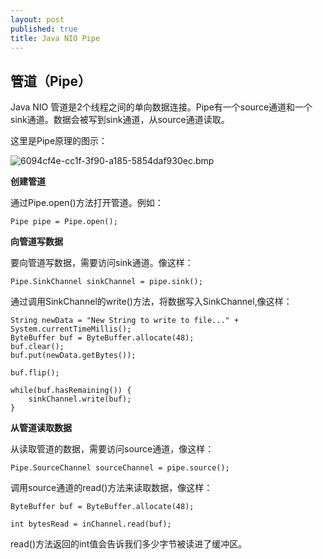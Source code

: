 ```yaml
---
layout: post
published: true
title: Java NIO Pipe
---
```

## 管道（Pipe）

Java NIO 管道是2个线程之间的单向数据连接。Pipe有一个source通道和一个sink通道。数据会被写到sink通道，从source通道读取。 

这里是Pipe原理的图示： 

![6094cf4e-cc1f-3f90-a185-5854daf930ec.bmp]({{site.baseurl}}/img/6094cf4e-cc1f-3f90-a185-5854daf930ec.bmp)

**创建管道**

通过Pipe.open()方法打开管道。例如： 

	Pipe pipe = Pipe.open();  

**向管道写数据**

要向管道写数据，需要访问sink通道。像这样： 

	Pipe.SinkChannel sinkChannel = pipe.sink();  

通过调用SinkChannel的write()方法，将数据写入SinkChannel,像这样： 

    String newData = "New String to write to file..." + System.currentTimeMillis();  
    ByteBuffer buf = ByteBuffer.allocate(48);  
    buf.clear();  
    buf.put(newData.getBytes());  

    buf.flip();  

    while(buf.hasRemaining()) {  
        sinkChannel.write(buf);
    }  


**从管道读取数据**

从读取管道的数据，需要访问source通道，像这样： 

	Pipe.SourceChannel sourceChannel = pipe.source();  

调用source通道的read()方法来读取数据，像这样： 

    ByteBuffer buf = ByteBuffer.allocate(48);  

    int bytesRead = inChannel.read(buf);  

read()方法返回的int值会告诉我们多少字节被读进了缓冲区。


